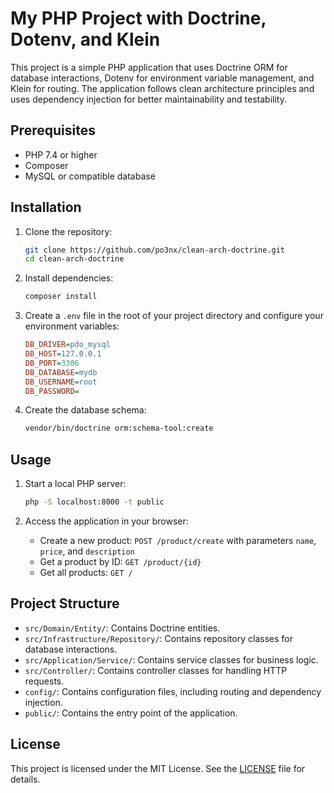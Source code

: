 # My PHP Project with Doctrine, Dotenv, and Klein

This project is a simple PHP application that uses Doctrine ORM for database interactions, Dotenv for environment variable management, and Klein for routing. The application follows clean architecture principles and uses dependency injection for better maintainability and testability.

## Prerequisites

- PHP 7.4 or higher
- Composer
- MySQL or compatible database

## Installation

1. Clone the repository:

    ```bash
    git clone https://github.com/po3nx/clean-arch-doctrine.git
    cd clean-arch-doctrine
    ```

2. Install dependencies:

    ```bash
    composer install
    ```

3. Create a `.env` file in the root of your project directory and configure your environment variables:

    ```ini
    DB_DRIVER=pdo_mysql
    DB_HOST=127.0.0.1
    DB_PORT=3306
    DB_DATABASE=mydb
    DB_USERNAME=root
    DB_PASSWORD=
    ```

4. Create the database schema:

    ```bash
    vendor/bin/doctrine orm:schema-tool:create
    ```

## Usage

1. Start a local PHP server:

    ```bash
    php -S localhost:8000 -t public
    ```

2. Access the application in your browser:

    - Create a new product: `POST /product/create` with parameters `name`, `price`, and `description`
    - Get a product by ID: `GET /product/{id}`
    - Get all products: `GET /`

## Project Structure

- `src/Domain/Entity/`: Contains Doctrine entities.
- `src/Infrastructure/Repository/`: Contains repository classes for database interactions.
- `src/Application/Service/`: Contains service classes for business logic.
- `src/Controller/`: Contains controller classes for handling HTTP requests.
- `config/`: Contains configuration files, including routing and dependency injection.
- `public/`: Contains the entry point of the application.

## License

This project is licensed under the MIT License. See the [LICENSE](LICENSE) file for details.